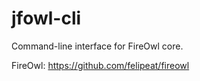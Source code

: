 # jfowl-cli

Command-line interface for FireOwl core.


FireOwl: https://github.com/felipeat/fireowl
